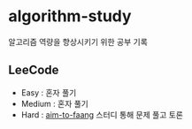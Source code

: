 # algorithm-study
알고리즘 역량을 향상시키기 위한 공부 기록


## LeeCode
- Easy : 혼자 풀기
- Medium : 혼자 풀기
- Hard : [aim-to-faang](https://github.com/wool0826/aim-to-faang) 스터디 통해 문제 풀고 토론

